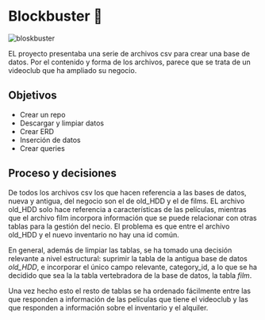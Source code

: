 # Blockbuster 🎥

![bloskbuster](blockbuster/alquiler-de-películas.jpeg)

EL proyecto presentaba una serie de archivos csv para crear una base de datos. Por el contenido y forma de los archivos, parece que se trata de un videoclub que ha ampliado su negocio.

## Objetivos

- Crear un repo
- Descargar y limpiar datos
- Crear ERD
- Inserción de datos
- Crear queries


## Proceso y decisiones

De todos los archivos csv los que hacen referencia a las bases de datos, nueva y antigua, del negocio son el de old_HDD y el de films. EL archivo old_HDD solo hace referencia a características de las películas, mientras que el archivo film incorpora información que se puede relacionar con otras tablas para la gestión del necio. El problema es que entre el archivo old_HDD y el nuevo inventario no hay una id común. 

En general, además de limpiar las tablas, se ha tomado una decisión relevante a nivel estructural: suprimir la tabla de la antigua base de datos *old_HDD*, e incorporar el único campo relevante, category_id, a lo que se ha decidido que sea la la tabla vertebradora de la base de datos, la tabla *film*. 

Una vez hecho esto el resto de tablas se ha ordenado fácilmente entre las que responden a información de las películas que tiene el videoclub y las que responden a información sobre el inventario y el alquiler. 

